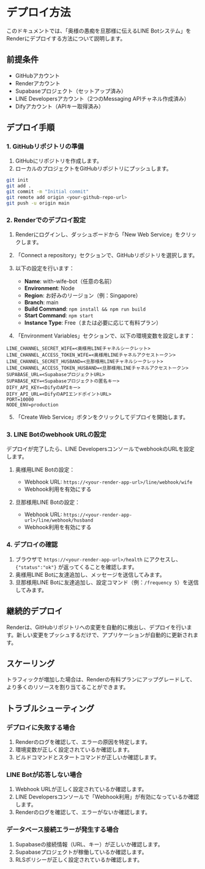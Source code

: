 # デプロイ方法

このドキュメントでは、「奥様の愚痴を旦那様に伝えるLINE Botシステム」をRenderにデプロイする方法について説明します。

## 前提条件

- GitHubアカウント
- Renderアカウント
- Supabaseプロジェクト（セットアップ済み）
- LINE Developersアカウント（2つのMessaging APIチャネル作成済み）
- Difyアカウント（APIキー取得済み）

## デプロイ手順

### 1. GitHubリポジトリの準備

1. GitHubにリポジトリを作成します。
2. ローカルのプロジェクトをGitHubリポジトリにプッシュします。

```bash
git init
git add .
git commit -m "Initial commit"
git remote add origin <your-github-repo-url>
git push -u origin main
```

### 2. Renderでのデプロイ設定

1. Renderにログインし、ダッシュボードから「New Web Service」をクリックします。
2. 「Connect a repository」セクションで、GitHubリポジトリを選択します。
3. 以下の設定を行います：
   - **Name**: with-wife-bot（任意の名前）
   - **Environment**: Node
   - **Region**: お好みのリージョン（例：Singapore）
   - **Branch**: main
   - **Build Command**: `npm install && npm run build`
   - **Start Command**: `npm start`
   - **Instance Type**: Free（または必要に応じて有料プラン）

4. 「Environment Variables」セクションで、以下の環境変数を設定します：

```
LINE_CHANNEL_SECRET_WIFE=<奥様用LINEチャネルシークレット>
LINE_CHANNEL_ACCESS_TOKEN_WIFE=<奥様用LINEチャネルアクセストークン>
LINE_CHANNEL_SECRET_HUSBAND=<旦那様用LINEチャネルシークレット>
LINE_CHANNEL_ACCESS_TOKEN_HUSBAND=<旦那様用LINEチャネルアクセストークン>
SUPABASE_URL=<SupabaseプロジェクトURL>
SUPABASE_KEY=<Supabaseプロジェクトの匿名キー>
DIFY_API_KEY=<DifyのAPIキー>
DIFY_API_URL=<DifyのAPIエンドポイントURL>
PORT=10000
NODE_ENV=production
```

5. 「Create Web Service」ボタンをクリックしてデプロイを開始します。

### 3. LINE Botのwebhook URLの設定

デプロイが完了したら、LINE DevelopersコンソールでwebhookのURLを設定します。

1. 奥様用LINE Botの設定：
   - Webhook URL: `https://<your-render-app-url>/line/webhook/wife`
   - Webhook利用を有効にする

2. 旦那様用LINE Botの設定：
   - Webhook URL: `https://<your-render-app-url>/line/webhook/husband`
   - Webhook利用を有効にする

### 4. デプロイの確認

1. ブラウザで `https://<your-render-app-url>/health` にアクセスし、`{"status":"ok"}` が返ってくることを確認します。
2. 奥様用LINE Botに友達追加し、メッセージを送信してみます。
3. 旦那様用LINE Botに友達追加し、設定コマンド（例：`/frequency 5`）を送信してみます。

## 継続的デプロイ

Renderは、GitHubリポジトリへの変更を自動的に検出し、デプロイを行います。新しい変更をプッシュするだけで、アプリケーションが自動的に更新されます。

## スケーリング

トラフィックが増加した場合は、Renderの有料プランにアップグレードして、より多くのリソースを割り当てることができます。

## トラブルシューティング

### デプロイに失敗する場合

1. Renderのログを確認して、エラーの原因を特定します。
2. 環境変数が正しく設定されているか確認します。
3. ビルドコマンドとスタートコマンドが正しいか確認します。

### LINE Botが応答しない場合

1. Webhook URLが正しく設定されているか確認します。
2. LINE Developersコンソールで「Webhook利用」が有効になっているか確認します。
3. Renderのログを確認して、エラーがないか確認します。

### データベース接続エラーが発生する場合

1. Supabaseの接続情報（URL、キー）が正しいか確認します。
2. Supabaseプロジェクトが稼働しているか確認します。
3. RLSポリシーが正しく設定されているか確認します。 